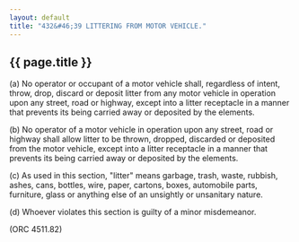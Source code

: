 ```yaml
---
layout: default 
title: "432&#46;39 LITTERING FROM MOTOR VEHICLE."
---
```


{{ page.title }}
----------------

​(a) No operator or occupant of a motor vehicle shall, regardless of
intent, throw, drop, discard or deposit litter from any motor vehicle in
operation upon any street, road or highway, except into a litter
receptacle in a manner that prevents its being carried away or deposited
by the elements.

​(b) No operator of a motor vehicle in operation upon any street, road
or highway shall allow litter to be thrown, dropped, discarded or
deposited from the motor vehicle, except into a litter receptacle in a
manner that prevents its being carried away or deposited by the
elements.

​(c) As used in this section, "litter" means garbage, trash, waste,
rubbish, ashes, cans, bottles, wire, paper, cartons, boxes, automobile
parts, furniture, glass or anything else of an unsightly or unsanitary
nature.

​(d) Whoever violates this section is guilty of a minor misdemeanor.

(ORC 4511.82)

